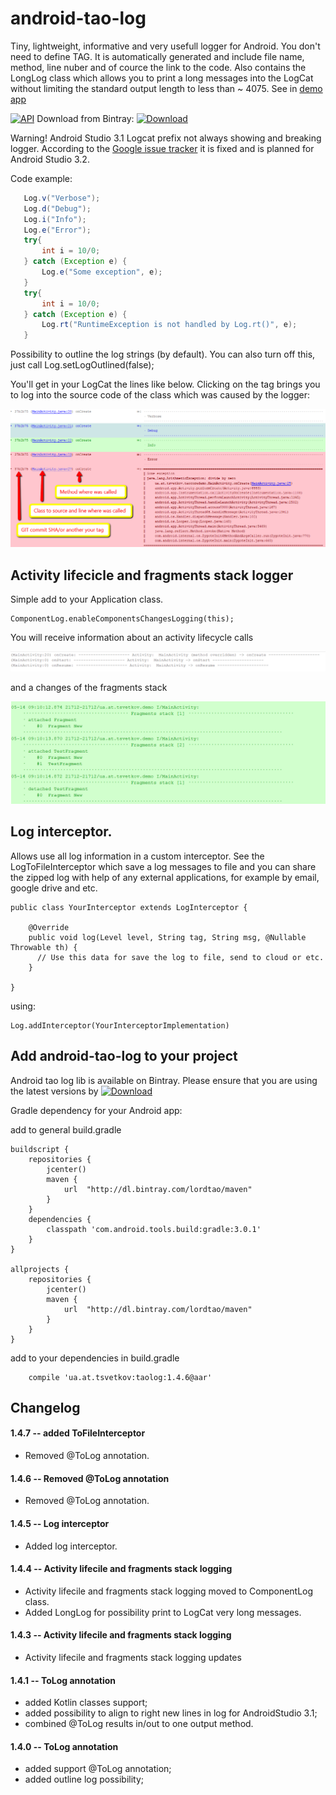 android-tao-log
================

Tiny, lightweight, informative and very usefull logger for Android.
You don't need to define TAG. It is automatically generated and include file name, method, line nuber and of cource the link to the code.
Also contains the LongLog class which allows you to print a long messages into the LogCat without limiting the standard output length to less than ~ 4075.
See in [demo app](https://github.com/lordtao/android-tao-log/tree/master/logdemo)

[![API](https://img.shields.io/badge/API-14%2B-brightgreen.svg?style=flat)](https://android-arsenal.com/api?level=14)
Download from Bintray: [ ![Download](https://api.bintray.com/packages/lordtao/maven/android-tao-log/images/download.svg) ](https://bintray.com/lordtao/maven/android-tao-log/_latestVersion)

Warning! Android Studio 3.1 Logcat prefix not always showing and breaking logger. 
According to the [Google issue tracker](https://issuetracker.google.com/issues/77305804) it is fixed and is planned for Android Studio 3.2.

Code example:

```java
   Log.v("Verbose");
   Log.d("Debug");
   Log.i("Info");
   Log.e("Error");
   try{
       int i = 10/0;
   } catch (Exception e) {
       Log.e("Some exception", e);
   }
   try{
       int i = 10/0;
   } catch (Exception e) {
       Log.rt("RuntimeException is not handled by Log.rt()", e);
   }
```

Possibility to outline the log strings (by default). You can also turn off this, just call Log.setLogOutlined(false);

You'll get in your LogCat the lines like below.
Clicking on the tag brings you to log into the source code of the class which was caused by the logger:

![Image of LogCat example](img/log_example.png)

Activity lifecicle and fragments stack logger
---------------------------------------------
Simple add to your Application class.
```
ComponentLog.enableComponentsChangesLogging(this);
```

You will receive information about an activity lifecycle calls

![Image of LogActivity example](img/log_activity.png)

and a changes of the fragments stack

![Image of LogFragments example](img/log_fragments.png)

Log interceptor.
--------------------------------------------------------------
Allows use all log information in a custom interceptor. 
See the LogToFileInterceptor which save a log messages to file and you can share the zipped log with help of any external applications, for example by email, google drive and etc.
```
public class YourInterceptor extends LogInterceptor {

    @Override
    public void log(Level level, String tag, String msg, @Nullable Throwable th) {
      // Use this data for save the log to file, send to cloud or etc.
    }

}
```

using:

```
Log.addInterceptor(YourInterceptorImplementation)
```

Add android-tao-log to your project
-----------------------------------
Android tao log lib is available on Bintray. Please ensure that you are using the latest versions by [ ![Download](https://api.bintray.com/packages/lordtao/maven/android-tao-log/images/download.svg) ](https://bintray.com/lordtao/maven/android-tao-log/_latestVersion)

Gradle dependency for your Android app:

add to general build.gradle
```
buildscript {
    repositories {
        jcenter()
        maven {
            url  "http://dl.bintray.com/lordtao/maven"
        }
    }
    dependencies {
        classpath 'com.android.tools.build:gradle:3.0.1'
    }
}

allprojects {
    repositories {
        jcenter()
        maven {
            url  "http://dl.bintray.com/lordtao/maven"
        }
    }
}
```
add to your dependencies in build.gradle
```
    compile 'ua.at.tsvetkov:taolog:1.4.6@aar'
```

Changelog
---------
#### 1.4.7 -- added ToFileInterceptor
* Removed @ToLog annotation.

#### 1.4.6 -- Removed @ToLog annotation
* Removed @ToLog annotation.

#### 1.4.5 -- Log interceptor
* Added log interceptor.

#### 1.4.4 -- Activity lifecile and fragments stack logging
* Activity lifecile and fragments stack logging moved to ComponentLog class.
* Added LongLog for possibility print to LogCat very long messages.

#### 1.4.3 -- Activity lifecile and fragments stack logging
* Activity lifecile and fragments stack logging updates

#### 1.4.1 -- ToLog annotation
* added Kotlin classes support;
* added possibility to align to right new lines in log for AndroidStudio 3.1;
* combined @ToLog results in/out to one output method.

#### 1.4.0 -- ToLog annotation
* added support @ToLog annotation;
* added outline log possibility;

